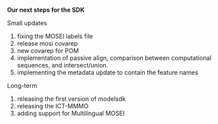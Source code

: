 **Our next steps for the SDK**

Small updates

1. fixing the MOSEI labels file
2. release mosi covarep
3. new covarep for POM
4. implementation of passive align, comparison between computational sequences, and intersect/union.
5. implementing the metadata update to contain the feature names


Long-term

1. releasing the first version of modelsdk
2. releasing the ICT-MMMO
3. adding support for Multilingual MOSEI

